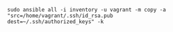     sudo ansible all -i inventory -u vagrant -m copy -a "src=/home/vagrant/.ssh/id_rsa.pub
    dest=~/.ssh/authorized_keys" -k
